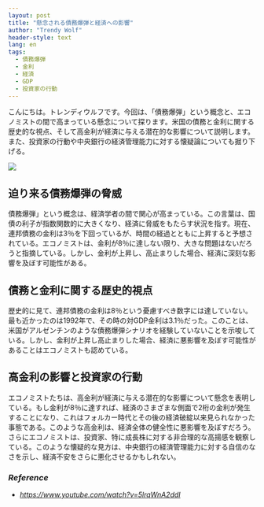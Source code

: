 ```yaml
---
layout: post
title: "懸念される債務爆弾と経済への影響"
author: "Trendy Wolf"
header-style: text
lang: en
tags:
  - 債務爆弾
  - 金利
  - 経済
  - GDP
  - 投資家の行動
---
```


こんにちは。トレンディウルフです。今回は、「債務爆弾」という概念と、エコノミストの間で高まっている懸念について探ります。米国の債務と金利に関する歴史的な視点、そして高金利が経済に与える潜在的な影響について説明します。また、投資家の行動や中央銀行の経済管理能力に対する懐疑論についても掘り下げる。

<img
    src="https://i.ytimg.com/vi/5lrqWnA2ddI/hqdefault.jpg"
/>


## 迫り来る債務爆弾の脅威
債務爆弾」という概念は、経済学者の間で関心が高まっている。この言葉は、国債の利子が指数関数的に大きくなり、経済に脅威をもたらす状況を指す。現在、連邦債務の金利は3％を下回っているが、時間の経過とともに上昇すると予想されている。エコノミストは、金利が8％に達しない限り、大きな問題はないだろうと指摘している。しかし、金利が上昇し、高止まりした場合、経済に深刻な影響を及ぼす可能性がある。

## 債務と金利に関する歴史的視点
歴史的に見て、連邦債務の金利は8％という憂慮すべき数字には達していない。最も近かったのは1992年で、その時の対GDP金利は3.1％だった。このことは、米国がアルゼンチンのような債務爆弾シナリオを経験していないことを示唆している。しかし、金利が上昇し高止まりした場合、経済に悪影響を及ぼす可能性があることはエコノミストも認めている。

## 高金利の影響と投資家の行動
エコノミストたちは、高金利が経済に与える潜在的な影響について懸念を表明している。もし金利が8％に達すれば、経済のさまざまな側面で2桁の金利が発生することになり、これはフォルカー時代とその後の経済破綻以来見られなかった事態である。このような高金利は、経済全体の健全性に悪影響を及ぼすだろう。さらにエコノミストは、投資家、特に成長株に対する非合理的な高揚感を観察している。このような懐疑的な見方は、中央銀行の経済管理能力に対する自信のなさを示し、経済不安をさらに悪化させるかもしれない。


### _Reference_
- _https://www.youtube.com/watch?v=5lrqWnA2ddI_

